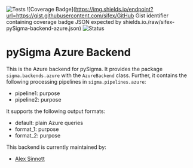 ![Tests](https://github.com/sifex/pySigma-backend-azure/actions/workflows/test.yml/badge.svg)
![Coverage Badge](https://img.shields.io/endpoint?url=https://gist.githubusercontent.com/sifex/GitHub Gist identifier containing coverage badge JSON expected by shields.io./raw/sifex-pySigma-backend-azure.json)
![Status](https://img.shields.io/badge/Status-pre--release-orange)

# pySigma Azure Backend

This is the Azure backend for pySigma. It provides the package `sigma.backends.azure` with the `AzureBackend` class.
Further, it contains the following processing pipelines in `sigma.pipelines.azure`:

* pipeline1: purpose
* pipeline2: purpose

It supports the following output formats:

* default: plain Azure queries
* format_1: purpose
* format_2: purpose

This backend is currently maintained by:

* [Alex Sinnott](https://github.com/sifex/)